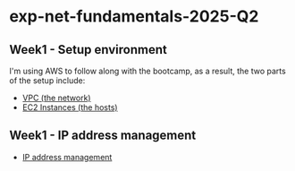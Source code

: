 # exp-net-fundamentals-2025-Q2

## Week1 - Setup environment

I'm using AWS to follow along with the bootcamp, as a result, the two parts of the setup include:
- [VPC (the network)](./journal/week1/vpc/journal.md)
- [EC2 Instances (the hosts)](./journal/week1/instances/journal.md)

## Week1 - IP address management
- [IP address management](./journal/week1/ip_address_management/journal.md)
